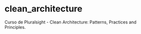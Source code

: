 # clean_architecture
Curso de Pluralsight - Clean Architecture: Patterns, Practices and Principles.
